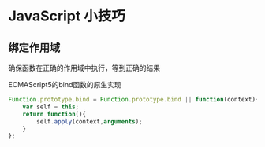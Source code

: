 # JavaScript 小技巧

## 绑定作用域

确保函数在正确的作用域中执行，等到正确的结果

ECMAScript5的bind函数的原生实现

```javascript
Function.prototype.bind = Function.prototype.bind || function(context){
    var self = this;
    return function(){
        self.apply(context,arguments);
    }
};
```
